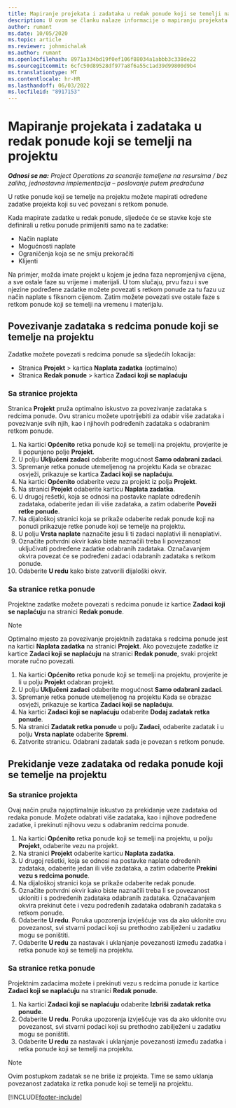 ```yaml
---
title: Mapiranje projekata i zadataka u redak ponude koji se temelji na projektu
description: U ovom se članku nalaze informacije o mapiranju projekata i zadataka u redak zadataka koji se temelji na projektu.
author: rumant
ms.date: 10/05/2020
ms.topic: article
ms.reviewer: johnmichalak
ms.author: rumant
ms.openlocfilehash: 8971a334bd19f0ef106f88034a1abbb3c338de22
ms.sourcegitcommit: 6cfc50d89528df977a8f6a55c1ad39d99800d9b4
ms.translationtype: MT
ms.contentlocale: hr-HR
ms.lasthandoff: 06/03/2022
ms.locfileid: "8917153"
---
```

# <a name="map-projects-and-tasks-to-a-project-based-quote-line"></a>Mapiranje projekata i zadataka u redak ponude koji se temelji na projektu

_**Odnosi se na:** Project Operations za scenarije temeljene na resursima / bez zaliha, jednostavna implementacija – poslovanje putem predračuna_

U retke ponude koji se temelje na projektu možete mapirati određene zadatke projekta koji su već povezani s retkom ponude.

Kada mapirate zadatke u redak ponude, sljedeće će se stavke koje ste definirali u retku ponude primijeniti samo na te zadatke:

- Način naplate
- Mogućnosti naplate
- Ograničenja koja se ne smiju prekoračiti
- Klijenti

Na primjer, možda imate projekt u kojem je jedna faza nepromjenjiva cijena, a sve ostale faze su vrijeme i materijali. U tom slučaju, prvu fazu i sve njezine podređene zadatke možete povezati s retkom ponude za tu fazu uz način naplate s fiksnom cijenom. Zatim možete povezati sve ostale faze s retkom ponude koji se temelji na vremenu i materijalu.

## <a name="associate-tasks-to-project-based-quote-lines"></a>Povezivanje zadataka s redcima ponude koji se temelje na projektu

Zadatke možete povezati s redcima ponude sa sljedećih lokacija:

- Stranica **Projekt** > kartica **Naplata zadatka** (optimalno)
- Stranica **Redak ponude** > kartica **Zadaci koji se naplaćuju** 

### <a name="from-the-project-page"></a>Sa stranice projekta

Stranica **Projekt** pruža optimalno iskustvo za povezivanje zadataka s redcima ponude. Ovu stranicu možete upotrijebiti za odabir više zadataka i povezivanje svih njih, kao i njihovih podređenih zadataka s odabranim retkom ponude.

1. Na kartici **Općenito** retka ponude koji se temelji na projektu, provjerite je li popunjeno polje **Projekt**.
2. U polju **Uključeni zadaci** odaberite mogućnost **Samo odabrani zadaci**.
3. Spremanje retka ponude utemeljenog na projektu Kada se obrazac osvježi, prikazuje se kartica **Zadaci koji se naplaćuju**.
4. Na kartici **Općenito** odaberite vezu za projekt iz polja **Projekt**.
5. Na stranici **Projekt** odaberite karticu **Naplata zadatka**.
6. U drugoj rešetki, koja se odnosi na postavke naplate određenih zadataka, odaberite jedan ili više zadataka, a zatim odaberite **Poveži retke ponude**.
7. Na dijaloškoj stranici koja se prikaže odaberite redak ponude koji na ponudi prikazuje retke ponude koji se temelje na projektu.
8. U polju **Vrsta naplate** naznačite jesu li ti zadaci naplativi ili nenaplativi.
9. Označite potvrdni okvir kako biste naznačili treba li povezanost uključivati podređene zadatke odabranih zadataka. Označavanjem okvira povezat će se podređeni zadaci odabranih zadataka s retkom ponude.
10. Odaberite **U redu** kako biste zatvorili dijaloški okvir.

### <a name="from-the-quote-line-page"></a>Sa stranice retka ponude

Projektne zadatke možete povezati s redcima ponude iz kartice **Zadaci koji se naplaćuju** na stranici **Redak ponude**.

>[!NOTE]
>Optimalno mjesto za povezivanje projektnih zadataka s redcima ponude jest na kartici **Naplata zadatka** na stranici **Projekt**. Ako povezujete zadatke iz kartice **Zadaci koji se naplaćuju** na stranici **Redak ponude**, svaki projekt morate ručno povezati.

1. Na kartici **Općenito** retka ponude koji se temelji na projektu, provjerite je li u polju **Projekt** odabran projekt.
2. U polju **Uključeni zadaci** odaberite mogućnost **Samo odabrani zadaci**.
3. Spremanje retka ponude utemeljenog na projektu Kada se obrazac osvježi, prikazuje se kartica **Zadaci koji se naplaćuju**.
4. Na kartici **Zadaci koji se naplaćuju** odaberite **Dodaj zadatak retka ponude**.
5. Na stranici **Zadatak retka ponude** u polju **Zadaci**, odaberite zadatak i u polju **Vrsta naplate** odaberite **Spremi**. 
6. Zatvorite stranicu. Odabrani zadatak sada je povezan s retkom ponude.

## <a name="disassociate-tasks-from-projectbased-quote-lines"></a>Prekidanje veze zadataka od redaka ponude koji se temelje na projektu

### <a name="from-the-project-page"></a>Sa stranice projekta

Ovaj način pruža najoptimalnije iskustvo za prekidanje veze zadataka od redaka ponude. Možete odabrati više zadataka, kao i njihove podređene zadatke, i prekinuti njihovu vezu s odabranim redcima ponude.

1. Na kartici **Općenito** retka ponude koji se temelji na projektu, u polju **Projekt**, odaberite vezu na projekt.
2. Na stranici **Projekt** odaberite karticu **Naplata zadatka**.
3. U drugoj rešetki, koja se odnosi na postavke naplate određenih zadataka, odaberite jedan ili više zadataka, a zatim odaberite **Prekini vezu s redcima ponude**.
4. Na dijaloškoj stranici koja se prikaže odaberite redak ponude.
5. Označite potvrdni okvir kako biste naznačili treba li se povezanost ukloniti i s podređenih zadataka odabranih zadataka. Označavanjem okvira prekinut ćete i vezu podređenih zadataka odabranih zadataka s retkom ponude.
6. Odaberite **U redu**. Poruka upozorenja izvješćuje vas da ako uklonite ovu povezanost, svi stvarni podaci koji su prethodno zabilježeni u zadatku mogu se poništiti. 
7. Odaberite **U redu** za nastavak i uklanjanje povezanosti između zadatka i retka ponude koji se temelji na projektu.

### <a name="from-the-quote-line-page"></a>Sa stranice retka ponude

Projektnim zadacima možete i prekinuti vezu s redcima ponude iz kartice **Zadaci koji se naplaćuju** na stranici **Redak ponude**.

1. Na kartici **Zadaci koji se naplaćuju** odaberite **Izbriši zadatak retka ponude**.
2. Odaberite **U redu**. Poruka upozorenja izvješćuje vas da ako uklonite ovu povezanost, svi stvarni podaci koji su prethodno zabilježeni u zadatku mogu se poništiti. 
3. Odaberite **U redu** za nastavak i uklanjanje povezanosti između zadatka i retka ponude koji se temelji na projektu.

>[!NOTE]
> Ovim postupkom zadatak se ne briše iz projekta. Time se samo uklanja povezanost zadataka iz retka ponude koji se temelji na projektu.


[!INCLUDE[footer-include](../../includes/footer-banner.md)]